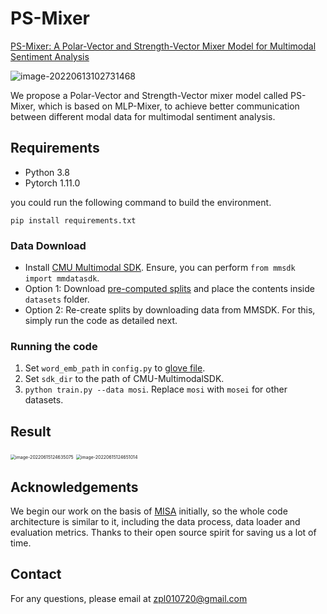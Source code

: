 # PS-Mixer

[PS-Mixer: A Polar-Vector and Strength-Vector Mixer Model for Multimodal Sentiment Analysis](https://doi.org/10.1016/j.ipm.2022.103229)

![image-20220613102731468](https://jhfaoisehoiew.oss-cn-beijing.aliyuncs.com/img/image-20220613102731468.png)

We propose a Polar-Vector and Strength-Vector mixer model called PS-Mixer, which is based on MLP-Mixer, to achieve better communication between different modal data for multimodal sentiment analysis.

## Requirements

- Python 3.8
- Pytorch 1.11.0

you could run the following command to build the environment.

```shell
pip install requirements.txt
```

### Data Download

- Install [CMU Multimodal SDK](https://github.com/A2Zadeh/CMU-MultimodalSDK). Ensure, you can perform ```from mmsdk import mmdatasdk```.    
- Option 1: Download [pre-computed splits](https://drive.google.com/drive/folders/1IBwWNH0XjPnZWaAlP1U2tIJH6Rb3noMI?usp=sharing) and place the contents inside ```datasets``` folder.     
- Option 2: Re-create splits by downloading data from MMSDK. For this, simply run the code as detailed next.

### Running the code

1. Set ```word_emb_path``` in ```config.py``` to [glove file](http://nlp.stanford.edu/data/glove.840B.300d.zip).
2. Set ```sdk_dir``` to the path of CMU-MultimodalSDK.
3. ```python train.py --data mosi```. Replace ```mosi``` with ```mosei```  for other datasets.



## Result

<img src="https://jhfaoisehoiew.oss-cn-beijing.aliyuncs.com/img/image-20220615124635075.png" alt="image-20220615124635075" style="zoom: 50%;" />

<img src="https://jhfaoisehoiew.oss-cn-beijing.aliyuncs.com/img/image-20220615124651014.png" alt="image-20220615124651014" style="zoom: 50%;" />



## Acknowledgements

We begin our work on the basis of [MISA](https://github.com/declare-lab/MISA) initially, so the whole code architecture is similar to it, including the data process, data loader and evaluation metrics. Thanks to their open source spirit for saving us a lot of time.

## Contact

For any questions, please email at [zpl010720@gmail.com](zpl010720@gmail.com)


